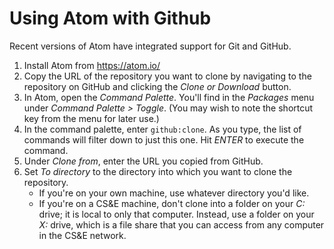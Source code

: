 # Using Atom with Github

Recent versions of Atom have integrated support for Git and GitHub.

1. Install Atom from https://atom.io/
1. Copy the URL of the repository you want to clone by navigating to
   the repository on GitHub and clicking the *Clone or Download* button.
1. In Atom, open the *Command Palette*. You'll find in the *Packages*
   menu under *Command Palette > Toggle*. (You may wish to note the
   shortcut key from the menu for later use.)
1. In the command palette, enter `github:clone`.
   As you type, the list of commands will filter down to just this one.
   Hit *ENTER* to execute the command.
1. Under *Clone from*, enter the URL you copied from GitHub.
1. Set *To directory* to the directory into which you want to clone the
   repository.
   - If you're on your own machine, use whatever directory you'd like.
   - If you're on a CS&E machine, don't clone into a folder
     on your *C:* drive; it is local to only that computer. Instead, use
     a folder on your *X:* drive, which is a file share that you can access
     from any computer in the CS&E network.
